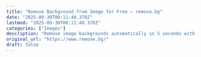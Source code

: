 ```yaml
---
title: "Remove Background from Image for Free – remove.bg"
date: "2025-09-30T00:11:40.378Z"
lastmod: "2025-09-30T00:11:40.378Z"
categories: ["Images"]
description: "Remove image backgrounds automatically in 5 seconds with just one click. Don't spend hours manually picking pixels. Upload your photo now & see the magic."
original_url: "https://www.remove.bg/"
draft: false
---
```

